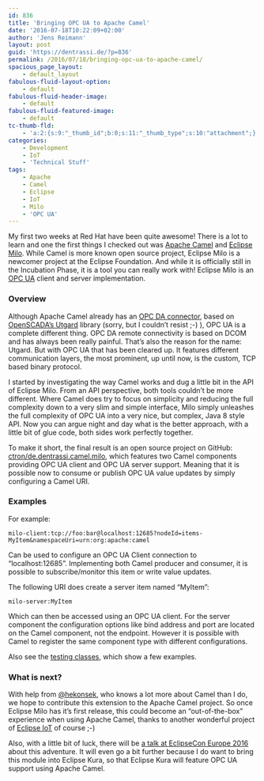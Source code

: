 ```yaml
---
id: 836
title: 'Bringing OPC UA to Apache Camel'
date: '2016-07-18T10:22:09+02:00'
author: 'Jens Reimann'
layout: post
guid: 'https://dentrassi.de/?p=836'
permalink: /2016/07/18/bringing-opc-ua-to-apache-camel/
spacious_page_layout:
    - default_layout
fabulous-fluid-layout-option:
    - default
fabulous-fluid-header-image:
    - default
fabulous-fluid-featured-image:
    - default
tc-thumb-fld:
    - 'a:2:{s:9:"_thumb_id";b:0;s:11:"_thumb_type";s:10:"attachment";}'
categories:
    - Development
    - IoT
    - 'Technical Stuff'
tags:
    - Apache
    - Camel
    - Eclipse
    - IoT
    - Milo
    - 'OPC UA'
---
```


My first two weeks at Red Hat have been quite awesome! There is a lot to learn and one the first things I checked out was [Apache Camel](http://camel.apache.org/) and [Eclipse Milo](http://eclipse.org/milo). While Camel is more known open source project, Eclipse Milo is a newcomer project at the Eclipse Foundation. And while it is officially still in the Incubation Phase, it is a tool you can really work with! Eclipse Milo is an [OPC UA](https://opcfoundation.org/about/opc-technologies/opc-ua/) client and server implementation.

### Overview

Although Apache Camel already has an [OPC DA connector](https://github.com/summitsystemsinc/camel-opc), based on [OpenSCADA’s Utgard](http://openscada.org/projects/utgard/) library (sorry, but I couldn’t resist ;-) ), OPC UA is a complete different thing. OPC DA remote connectivity is based on DCOM and has always been really painful. That’s also the reason for the name: Utgard. But with OPC UA that has been cleared up. It features different communication layers, the most prominent, up until now, is the custom, TCP based binary protocol.

I started by investigating the way Camel works and dug a little bit in the API of Eclipse Milo. From an API perspective, both tools couldn’t be more different. Where Camel does try to focus on simplicity and reducing the full complexity down to a very slim and simple interface, Milo simply unleashes the full complexity of OPC UA into a very nice, but complex, Java 8 style API. Now you can argue night and day what is the better approach, with a little bit of glue code, both sides work perfectly together.

To make it short, the final result is an open source project on GitHub: [ctron/de.dentrassi.camel.milo](https://github.com/ctron/de.dentrassi.camel.milo), which features two Camel components providing OPC UA client and OPC UA server support. Meaning that it is possible now to consume or publish OPC UA value updates by simply configuring a Camel URI.

### Examples

For example:

```
milo-client:tcp://foo:bar@localhost:12685?nodeId=items-MyItem&namespaceUri=urn:org:apache:camel
```

Can be used to configure an OPC UA Client connection to “localhost:12685”. Implementing both Camel producer and consumer, it is possible to subscribe/monitor this item or write value updates.

The following URI does create a server item named “MyItem”:

```
milo-server:MyItem
```

Which can then be accessed using an OPC UA client. For the server component the configuration options like bind address and port are located on the Camel component, not the endpoint. However it is possible with Camel to register the same component type with different configurations.

Also see the [testing classes](https://github.com/ctron/de.dentrassi.camel.milo/tree/master/src/test/java/org/apache/camel/component/milo/testing), which show a few examples.

### What is next?

With help from [@hekonsek](https://github.com/hekonsek), who knows a lot more about Camel than I do, we hope to contribute this extension to the Apache Camel project. So once Eclipse Milo has it’s first release, this could become an “out-of-the-box” experience when using Apache Camel, thanks to another wonderful project of [Eclipse IoT](http://iot.eclipse.org/) of course ;-)

Also, with a little bit of luck, there will be [a talk at EclipseCon Europe 2016](https://www.eclipsecon.org/europe2016/session/bringing-opc-ua-apache-camel-and-eclipse-kura) about this adventure. It will even go a bit further because I do want to bring this module into Eclipse Kura, so that Eclipse Kura will feature OPC UA support using Apache Camel.